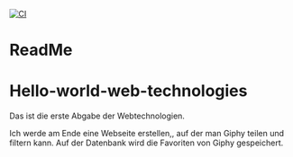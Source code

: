 [![CI](https://github.com/HtwProgramming/hello-world-spring-boot/actions/workflows/tests.yml/badge.svg)](https://github.com/HtwProgramming/hello-world-spring-boot/actions/workflows/tests.yml)

# ReadMe


# Hello-world-web-technologies


Das ist die erste Abgabe der Webtechnologien.

Ich werde am Ende eine Webseite erstellen,, auf der man Giphy teilen und filtern kann.
Auf der Datenbank wird die Favoriten von Giphy gespeichert.


